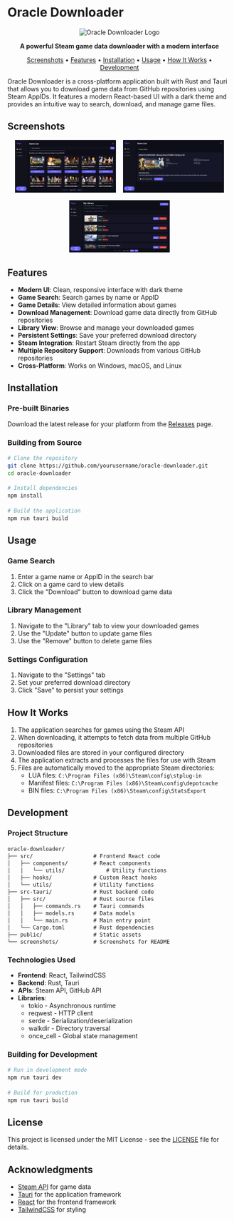 # Oracle Downloader

<p align="center">
  <img src="./screenshots/logo.png" alt="Oracle Downloader Logo" width="200" />
</p>

<p align="center">
  <strong>A powerful Steam game data downloader with a modern interface</strong>
</p>

<p align="center">
  <a href="#screenshots">Screenshots</a> •
  <a href="#features">Features</a> •
  <a href="#installation">Installation</a> •
  <a href="#usage">Usage</a> •
  <a href="#how-it-works">How It Works</a> •
  <a href="#development">Development</a>
</p>

Oracle Downloader is a cross-platform application built with Rust and Tauri that allows you to download game data from GitHub repositories using Steam AppIDs. It features a modern React-based UI with a dark theme and provides an intuitive way to search, download, and manage game files.

## Screenshots

<p align="center">
  <img src="./screenshots/search.png" alt="Search Interface" width="45%" />
  &nbsp;&nbsp;
  <img src="./screenshots/game-details.png" alt="Game Details" width="45%" />
</p>

<p align="center">
  <img src="./screenshots/library.png" alt="Library View" width="45%" />
</p>

## Features

- **Modern UI**: Clean, responsive interface with dark theme
- **Game Search**: Search games by name or AppID
- **Game Details**: View detailed information about games
- **Download Management**: Download game data directly from GitHub repositories
- **Library View**: Browse and manage your downloaded games
- **Persistent Settings**: Save your preferred download directory
- **Steam Integration**: Restart Steam directly from the app
- **Multiple Repository Support**: Downloads from various GitHub repositories
- **Cross-Platform**: Works on Windows, macOS, and Linux

## Installation

### Pre-built Binaries

Download the latest release for your platform from the [Releases](https://github.com/yourusername/oracle-downloader/releases) page.

### Building from Source

```bash
# Clone the repository
git clone https://github.com/yourusername/oracle-downloader.git
cd oracle-downloader

# Install dependencies
npm install

# Build the application
npm run tauri build
```

## Usage

### Game Search

1. Enter a game name or AppID in the search bar
2. Click on a game card to view details
3. Click the "Download" button to download game data

### Library Management

1. Navigate to the "Library" tab to view your downloaded games
2. Use the "Update" button to update game files
3. Use the "Remove" button to delete game files

### Settings Configuration

1. Navigate to the "Settings" tab
2. Set your preferred download directory
3. Click "Save" to persist your settings

## How It Works

1. The application searches for games using the Steam API
2. When downloading, it attempts to fetch data from multiple GitHub repositories
3. Downloaded files are stored in your configured directory
4. The application extracts and processes the files for use with Steam
5. Files are automatically moved to the appropriate Steam directories:
   - LUA files: `C:\Program Files (x86)\Steam\config\stplug-in`
   - Manifest files: `C:\Program Files (x86)\Steam\config\depotcache`
   - BIN files: `C:\Program Files (x86)\Steam\config\StatsExport`

## Development

### Project Structure

```
oracle-downloader/
├── src/                   # Frontend React code
│   ├── components/        # React components
│   │   └── utils/             # Utility functions
│   ├── hooks/             # Custom React hooks
│   └── utils/             # Utility functions
├── src-tauri/             # Rust backend code
│   ├── src/               # Rust source files
│   │   ├── commands.rs    # Tauri commands
│   │   ├── models.rs      # Data models
│   │   └── main.rs        # Main entry point
│   └── Cargo.toml         # Rust dependencies
├── public/                # Static assets
└── screenshots/           # Screenshots for README
```

### Technologies Used

- **Frontend**: React, TailwindCSS
- **Backend**: Rust, Tauri
- **APIs**: Steam API, GitHub API
- **Libraries**:
  - tokio - Asynchronous runtime
  - reqwest - HTTP client
  - serde - Serialization/deserialization
  - walkdir - Directory traversal
  - once_cell - Global state management

### Building for Development

```bash
# Run in development mode
npm run tauri dev

# Build for production
npm run tauri build
```

## License

This project is licensed under the MIT License - see the [LICENSE](LICENSE) file for details.

## Acknowledgments

- [Steam API](https://steamcommunity.com/dev) for game data
- [Tauri](https://tauri.app/) for the application framework
- [React](https://reactjs.org/) for the frontend framework
- [TailwindCSS](https://tailwindcss.com/) for styling 